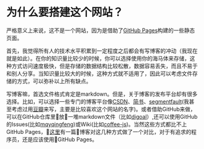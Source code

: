 为什么要搭建这个网站？
=========

严格意义上来说，这不是一个网站，因为是借助了[GitHub Pages](https://pages.github.com/)构建的一些静态页面。

首先，我觉得所有人的技术水平积累到一定程度之后都会有写博客的冲动（我现在就是如此）。在你的知识量比较少的时候，你可以选择使用你的海马体来存储，这种方式访问速度极快，但是存储的数据结构比较松散，数据容易丢失，而且不易于和别人分享。当知识量比较大的时候，这种方式就不适用了，因此可以考虑文件存储的方式，可以弥补以上所有缺点。

写博客嘛，首选文件格式肯定是markdown。但是，关于博客的发布平台却有很多选择。比如，可以选择一些专门的博客平台像[CSDN](https://blog.csdn.net/)、[简书](https://www.jianshu.com/)、[segmentfault](https://segmentfault.com/)(我甚至考虑过用[豆瓣](https://www.douban.com/)来写，主要是比较喜欢这个网站的名字)。或者借助GitHub来做，可以在GitHub仓库里放一堆markdown文件（比如[digoal](https://github.com/digoal/blog)）,还可以使用GitHub的Issues(比如[mqyqingfeng](https://github.com/mqyqingfeng/Blog/issues))或Wiki(比如[coffee-js](https://github.com/coffee-js/languages/wiki))。当然这些方式都比不上GitHub Pages，[这里](https://github.com/rainzhaojy/blogs/issues/1)有一篇博客对这几种方式做了一个对比，对于有追求的程序员，还是应该使用GitHub Pages。
